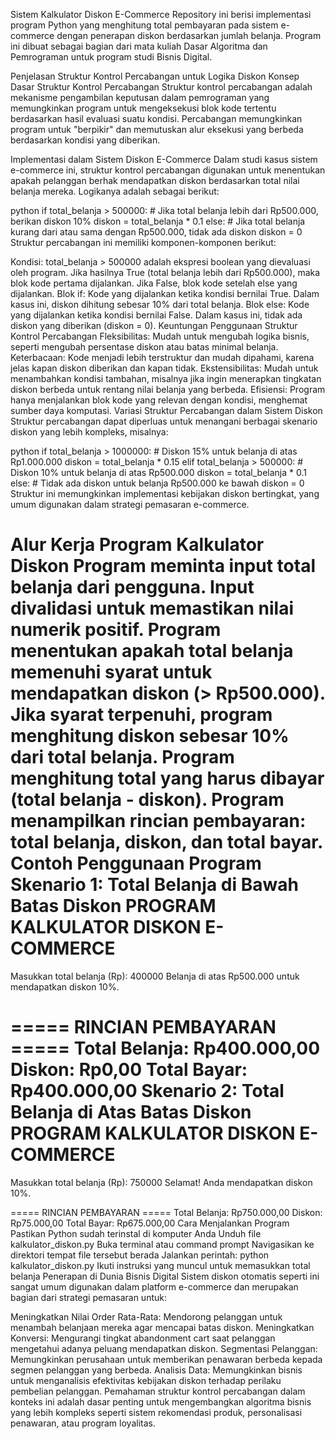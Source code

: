 Sistem Kalkulator Diskon E-Commerce
Repository ini berisi implementasi program Python yang menghitung total pembayaran pada sistem e-commerce dengan penerapan diskon berdasarkan jumlah belanja. Program ini dibuat sebagai bagian dari mata kuliah Dasar Algoritma dan Pemrograman untuk program studi Bisnis Digital.

Penjelasan Struktur Kontrol Percabangan untuk Logika Diskon
Konsep Dasar Struktur Kontrol Percabangan
Struktur kontrol percabangan adalah mekanisme pengambilan keputusan dalam pemrograman yang memungkinkan program untuk mengeksekusi blok kode tertentu berdasarkan hasil evaluasi suatu kondisi. Percabangan memungkinkan program untuk "berpikir" dan memutuskan alur eksekusi yang berbeda berdasarkan kondisi yang diberikan.

Implementasi dalam Sistem Diskon E-Commerce
Dalam studi kasus sistem e-commerce ini, struktur kontrol percabangan digunakan untuk menentukan apakah pelanggan berhak mendapatkan diskon berdasarkan total nilai belanja mereka. Logikanya adalah sebagai berikut:

python
if total_belanja > 500000:
    # Jika total belanja lebih dari Rp500.000, berikan diskon 10%
    diskon = total_belanja * 0.1
else:
    # Jika total belanja kurang dari atau sama dengan Rp500.000, tidak ada diskon
    diskon = 0
Struktur percabangan ini memiliki komponen-komponen berikut:

Kondisi: total_belanja > 500000 adalah ekspresi boolean yang dievaluasi oleh program. Jika hasilnya True (total belanja lebih dari Rp500.000), maka blok kode pertama dijalankan. Jika False, blok kode setelah else yang dijalankan.
Blok if: Kode yang dijalankan ketika kondisi bernilai True. Dalam kasus ini, diskon dihitung sebesar 10% dari total belanja.
Blok else: Kode yang dijalankan ketika kondisi bernilai False. Dalam kasus ini, tidak ada diskon yang diberikan (diskon = 0).
Keuntungan Penggunaan Struktur Kontrol Percabangan
Fleksibilitas: Mudah untuk mengubah logika bisnis, seperti mengubah persentase diskon atau batas minimal belanja.
Keterbacaan: Kode menjadi lebih terstruktur dan mudah dipahami, karena jelas kapan diskon diberikan dan kapan tidak.
Ekstensibilitas: Mudah untuk menambahkan kondisi tambahan, misalnya jika ingin menerapkan tingkatan diskon berbeda untuk rentang nilai belanja yang berbeda.
Efisiensi: Program hanya menjalankan blok kode yang relevan dengan kondisi, menghemat sumber daya komputasi.
Variasi Struktur Percabangan dalam Sistem Diskon
Struktur percabangan dapat diperluas untuk menangani berbagai skenario diskon yang lebih kompleks, misalnya:

python
if total_belanja > 1000000:
    # Diskon 15% untuk belanja di atas Rp1.000.000
    diskon = total_belanja * 0.15
elif total_belanja > 500000:
    # Diskon 10% untuk belanja di atas Rp500.000
    diskon = total_belanja * 0.1
else:
    # Tidak ada diskon untuk belanja Rp500.000 ke bawah
    diskon = 0
Struktur ini memungkinkan implementasi kebijakan diskon bertingkat, yang umum digunakan dalam strategi pemasaran e-commerce.

Alur Kerja Program Kalkulator Diskon
Program meminta input total belanja dari pengguna.
Input divalidasi untuk memastikan nilai numerik positif.
Program menentukan apakah total belanja memenuhi syarat untuk mendapatkan diskon (> Rp500.000).
Jika syarat terpenuhi, program menghitung diskon sebesar 10% dari total belanja.
Program menghitung total yang harus dibayar (total belanja - diskon).
Program menampilkan rincian pembayaran: total belanja, diskon, dan total bayar.
Contoh Penggunaan Program
Skenario 1: Total Belanja di Bawah Batas Diskon
PROGRAM KALKULATOR DISKON E-COMMERCE
====================================
Masukkan total belanja (Rp): 400000
Belanja di atas Rp500.000 untuk mendapatkan diskon 10%.

===== RINCIAN PEMBAYARAN =====
Total Belanja: Rp400.000,00
Diskon: Rp0,00
Total Bayar: Rp400.000,00
Skenario 2: Total Belanja di Atas Batas Diskon
PROGRAM KALKULATOR DISKON E-COMMERCE
====================================
Masukkan total belanja (Rp): 750000
Selamat! Anda mendapatkan diskon 10%.

===== RINCIAN PEMBAYARAN =====
Total Belanja: Rp750.000,00
Diskon: Rp75.000,00
Total Bayar: Rp675.000,00
Cara Menjalankan Program
Pastikan Python sudah terinstal di komputer Anda
Unduh file kalkulator_diskon.py
Buka terminal atau command prompt
Navigasikan ke direktori tempat file tersebut berada
Jalankan perintah: python kalkulator_diskon.py
Ikuti instruksi yang muncul untuk memasukkan total belanja
Penerapan di Dunia Bisnis Digital
Sistem diskon otomatis seperti ini sangat umum digunakan dalam platform e-commerce dan merupakan bagian dari strategi pemasaran untuk:

Meningkatkan Nilai Order Rata-Rata: Mendorong pelanggan untuk menambah belanjaan mereka agar mencapai batas diskon.
Meningkatkan Konversi: Mengurangi tingkat abandonment cart saat pelanggan mengetahui adanya peluang mendapatkan diskon.
Segmentasi Pelanggan: Memungkinkan perusahaan untuk memberikan penawaran berbeda kepada segmen pelanggan yang berbeda.
Analisis Data: Memungkinkan bisnis untuk menganalisis efektivitas kebijakan diskon terhadap perilaku pembelian pelanggan.
Pemahaman struktur kontrol percabangan dalam konteks ini adalah dasar penting untuk mengembangkan algoritma bisnis yang lebih kompleks seperti sistem rekomendasi produk, personalisasi penawaran, atau program loyalitas.
